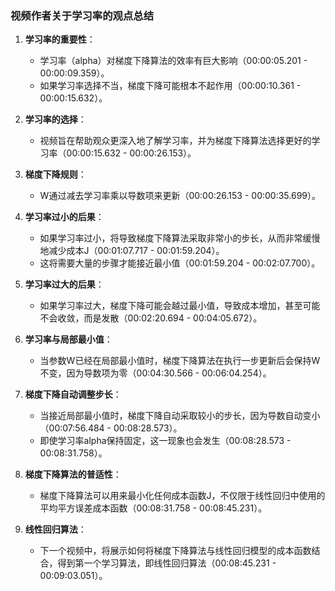 ### 视频作者关于学习率的观点总结

1. **学习率的重要性**：
   - 学习率（alpha）对梯度下降算法的效率有巨大影响（00:00:05.201 - 00:00:09.359）。
   - 如果学习率选择不当，梯度下降可能根本不起作用（00:00:10.361 - 00:00:15.632）。

2. **学习率的选择**：
   - 视频旨在帮助观众更深入地了解学习率，并为梯度下降算法选择更好的学习率（00:00:15.632 - 00:00:26.153）。

3. **梯度下降规则**：
   - W通过减去学习率乘以导数项来更新（00:00:26.153 - 00:00:35.699）。

4. **学习率过小的后果**：
   - 如果学习率过小，将导致梯度下降算法采取非常小的步长，从而非常缓慢地减少成本J（00:01:07.717 - 00:01:59.204）。
   - 这将需要大量的步骤才能接近最小值（00:01:59.204 - 00:02:07.700）。

5. **学习率过大的后果**：
   - 如果学习率过大，梯度下降可能会越过最小值，导致成本增加，甚至可能不会收敛，而是发散（00:02:20.694 - 00:04:05.672）。

6. **学习率与局部最小值**：
   - 当参数W已经在局部最小值时，梯度下降算法在执行一步更新后会保持W不变，因为导数项为零（00:04:30.566 - 00:06:04.254）。

7. **梯度下降自动调整步长**：
   - 当接近局部最小值时，梯度下降自动采取较小的步长，因为导数自动变小（00:07:56.484 - 00:08:28.573）。
   - 即使学习率alpha保持固定，这一现象也会发生（00:08:28.573 - 00:08:31.758）。

8. **梯度下降算法的普适性**：
   - 梯度下降算法可以用来最小化任何成本函数J，不仅限于线性回归中使用的平均平方误差成本函数（00:08:31.758 - 00:08:45.231）。

9. **线性回归算法**：
   - 下一个视频中，将展示如何将梯度下降算法与线性回归模型的成本函数结合，得到第一个学习算法，即线性回归算法（00:08:45.231 - 00:09:03.051）。